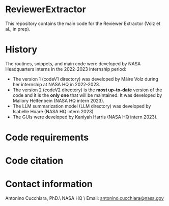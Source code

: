 # ReviewerExtractor
This repository contains the main code for the Reviewer Extractor (Volz et al., in prep).<br>
# History
The routines, snippets, and main code were developed by NASA Headquarters interns in the 2022-2023 internship period: 
* The version 1 (codeV1 directory) was developed by Máire Volz during her internship at NASA HQ in 2022-2023. 
* The version 2 (codeV2 directory) is the **most up-to-date** version of the code and it is the **only one** that will be maintained. It was developed by Mallory Helfenbein (NASA HQ intern 2023).
* The LLM summarization model (LLM directory) was developed by Isabelle Hoare (NASA HQ intern 2023)
* The GUIs were developed by Kaniyah Harris (NASA HQ intern 2023).

# Code requirements
# Code citation
# Contact information
Antonino Cucchiara, PhD.\\
NASA HQ \\
Email: antonino.cucchiara@nasa.gov
